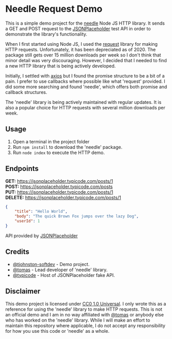 # Needle Request Demo

This is a simple demo project for the [needle](https://www.npmjs.com/package/needle) Node JS HTTP library. It sends a GET and POST request to the [JSONPlaceholder](https://jsonplaceholder.typicode.com/) test API in order to demonstrate the library's functionality.

When I first started using Node JS, I used the [request](https://www.npmjs.com/package/request) library for making HTTP requests. Unfortunately, it has been depreciated as of 2020. The package still gets over 15 million downloads per week so I don't think that minor detail was very discouraging. However, I decided that I needed to find a new HTTP library that is being actively developed.

Initially, I settled with [axios](https://www.npmjs.com/package/axios) but I found the promise structure to be a bit of a pain. I prefer to use callbacks where possible like what 'request' provided. I did some more searching and found 'needle', which offers both promise and callback structures.

The 'needle' library is being actively maintained with regular updates. It is also a popular choice for HTTP requests with several million downloads per week.


## Usage

1. Open a terminal in the project folder
2. Run `npm install` to download the 'needle' package.
3. Run `node index` to execute the HTTP demo.


## Endpoints

**GET:** https://jsonplaceholder.typicode.com/posts/1  
**POST:** https://jsonplaceholder.typicode.com/posts  
**PUT:** https://jsonplaceholder.typicode.com/posts/1  
**DELETE:** https://jsonplaceholder.typicode.com/posts/1

```json
{
	"title": "Hello World",
	"body": "The quick Brown Fox jumps over the lazy Dog",
	"userId": 1
}
```

API provided by [JSONPlaceholder](https://jsonplaceholder.typicode.com/)


## Credits

* [@tjohnston-softdev](https://github.com/tjohnston-softdev) - Demo project.
* [@tomas](https://github.com/tomas) - Lead developer of 'needle' library.
* [@typicode](https://github.com/typicode) - Host of JSONPlaceholder fake API.


## Disclaimer

This demo project is licensed under [CC0 1.0 Universal](https://creativecommons.org/publicdomain/zero/1.0/). I only wrote this as a reference for using the 'needle' library to make HTTP requests. This is not an official demo and I am in no way affiliated with [@tomas](https://github.com/tomas) or anybody else who has worked on the 'needle' library. While I will make an effort to maintain this repository where applicable, I do not accept any responsibility for how you use this code or 'needle' as a whole.

